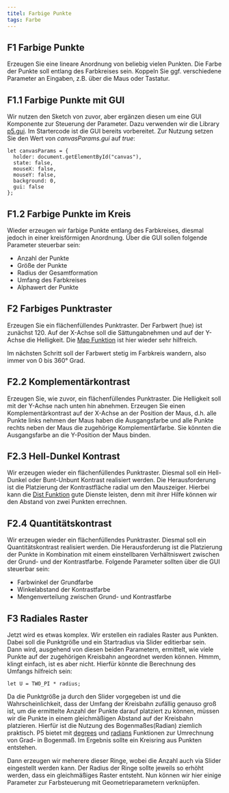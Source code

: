 ```yaml
---
titel: Farbige Punkte
tags: Farbe
---
```


## F1 Farbige Punkte
Erzeugen Sie eine lineare Anordnung von beliebig vielen Punkten. Die Farbe der Punkte soll entlang des Farbkreises sein. Koppeln Sie ggf. verschiedene Parameter an Eingaben, z.B. über die Maus oder Tastatur.

## F1.1 Farbige Punkte mit GUI
Wir nutzen den Sketch von zuvor, aber ergänzen diesen um eine GUI Komponente zur Steuerung der Parameter. Dazu verwenden wir die Library [p5.gui](https://github.com/bitcraftlab/p5.gui). Im Startercode ist die GUI bereits vorbereitet. Zur Nutzung setzen Sie den Wert von *canvasParams.gui* auf *true*:

```
let canvasParams = {
  holder: document.getElementById("canvas"),
  state: false,
  mouseX: false,
  mouseY: false,
  background: 0,
  gui: false
};
```

## F1.2 Farbige Punkte im Kreis
Wieder erzeugen wir farbige Punkte entlang des Farbkreises, diesmal jedoch in einer kreisförmigen Anordnung. Über die GUI sollen folgende Parameter steuerbar sein:
- Anzahl der Punkte
- Größe der Punkte
- Radius der Gesamtformation
- Umfang des Farbkreises
- Alphawert der Punkte

## F2 Farbiges Punktraster
Erzeugen Sie ein flächenfüllendes Punktraster. Der Farbwert (hue) ist zunächst 120. Auf der X-Achse soll die Sättungabnehmen und auf der Y-Achse die Helligkeit. Die [Map Funktion](https://p5js.org/reference/#/p5/map) ist hier wieder sehr hilfreich. 

Im nächsten Schritt soll der Farbwert stetig im Farbkreis wandern, also immer von 0 bis 360° Grad.

## F2.2 Komplementärkontrast
Erzeugen Sie, wie zuvor, ein flächenfüllendes Punktraster. Die Helligkeit soll mit der Y-Achse nach unten hin abnehmen. Erzeugen Sie einen Komplementärkontrast auf der X-Achse an der Position der Maus, d.h. alle Punkte links nehmen der Maus haben die Ausgangsfarbe und alle Punkte rechts neben der Maus die zugehörige Komplementärfarbe. Sie könnten die Ausgangsfarbe an die Y-Position der Maus binden.

## F2.3 Hell-Dunkel Kontrast
Wir erzeugen wieder ein flächenfüllendes Punktraster. Diesmal soll ein Hell-Dunkel oder Bunt-Unbunt Kontrast realisiert werden. Die Herausforderung ist die Platzierung der Kontrastfläche radial um den Mauszeiger. Hierbei kann die [Dist Funktion](https://p5js.org/reference/#/p5/dist) gute Dienste leisten, denn mit ihrer Hilfe können wir den Abstand von zwei Punkten errechnen.

## F2.4 Quantitätskontrast
Wir erzeugen wieder ein flächenfüllendes Punktraster. Diesmal soll ein Quantitätskontrast realisiert werden. Die Herausforderung ist die Platzierung der Punkte in Kombination mit einem einstellbaren Verhältniswert zwischen der Grund- und der Kontrastfarbe. Folgende Parameter sollten über die GUI steuerbar sein:
- Farbwinkel der Grundfarbe
- Winkelabstand der Kontrastfarbe
- Mengenverteilung zwischen Grund- und Kontrastfarbe

## F3 Radiales Raster
Jetzt wird es etwas komplex. Wir erstellen ein radiales Raster aus Punkten. Dabei soll die Punktgröße und ein Startradius via Slider editierbar sein. Dann wird, ausgehend von diesen beiden Parametern, ermittelt, wie viele Punkte auf der zugehörigen Kreisbahn angeordnet werden können. Hmmm, klingt einfach, ist es aber nicht. Hierfür könnte die Berechnung des Umfangs hilfreich sein:

```
let U = TWO_PI * radius;
```

Da die Punktgröße ja durch den Slider vorgegeben ist und die Wahrscheinlichkeit, dass der Umfang der Kreisbahn zufällig genauso groß ist, um die ermittelte Anzahl der Punkte darauf platziert zu können, müssen wir die Punkte in einem gleichmäßigen Abstand auf der Kreisbahn platzieren. Hierfür ist die Nutzung des Bogenmaßes(Radian) ziemlich praktisch. P5 bietet mit [degrees](https://p5js.org/reference/#/p5/degrees) und [radians](https://p5js.org/reference/#/p5/radians) Funktionen zur Umrechnung von Grad- in Bogenmaß. Im Ergebnis sollte ein Kreisring aus Punkten entstehen.

Dann erzeugen wir meherere dieser Ringe, wobei die Anzahl auch via Slider eingestellt werden kann. Der Radius der Ringe sollte jeweils so erhöht werden, dass ein gleichmäßiges Raster entsteht. Nun können wir hier einige Parameter zur Farbsteuerung mit Geometrieparametern verknüpfen.